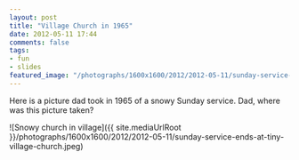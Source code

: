 ```yaml
---
layout: post
title: "Village Church in 1965"
date: 2012-05-11 17:44
comments: false
tags:
- fun
- slides
featured_image: "/photographs/1600x1600/2012/2012-05-11/sunday-service-ends-at-tiny-village-church.jpeg"
---
```

Here is a picture dad took in 1965 of a snowy Sunday service.  Dad, where was this picture taken?



![Snowy church in village]({{ site.mediaUrlRoot }}/photographs/1600x1600/2012/2012-05-11/sunday-service-ends-at-tiny-village-church.jpeg)

